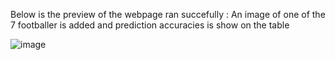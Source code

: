 Below is the preview of the webpage ran succefully : An image of one of the 7 footballer is added and prediction accuracies is show on the table

![image](https://user-images.githubusercontent.com/83869822/173292732-b65cd0b3-9f9c-472f-baed-a313558bc802.png)

